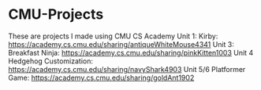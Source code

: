 # CMU-Projects
These are projects I made using CMU CS Academy
Unit 1: Kirby: https://academy.cs.cmu.edu/sharing/antiqueWhiteMouse4341
Unit 3: Breakfast Ninja: https://academy.cs.cmu.edu/sharing/pinkKitten1003
Unit 4 Hedgehog Customization: https://academy.cs.cmu.edu/sharing/navyShark4903
Unit 5/6 Platformer Game: https://academy.cs.cmu.edu/sharing/goldAnt1902 
